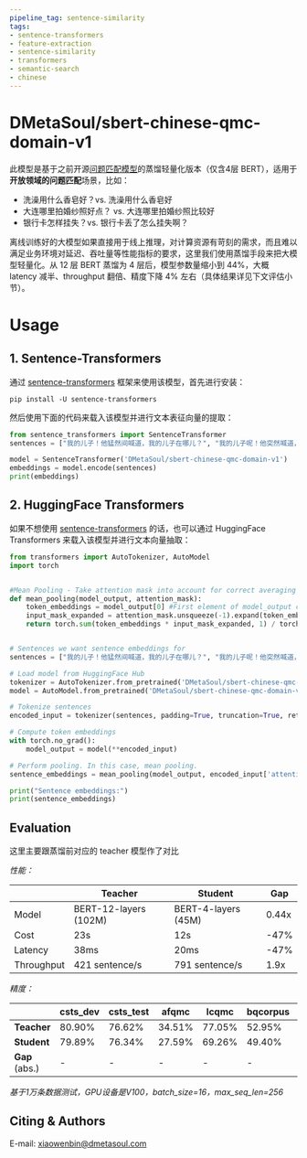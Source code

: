 ```yaml
---
pipeline_tag: sentence-similarity
tags:
- sentence-transformers
- feature-extraction
- sentence-similarity
- transformers
- semantic-search
- chinese
---
```


# DMetaSoul/sbert-chinese-qmc-domain-v1

此模型是基于之前开源[问题匹配模型](https://huggingface.co/DMetaSoul/sbert-chinese-qmc-domain-v1)的蒸馏轻量化版本（仅含4层 BERT），适用于**开放领域的问题匹配**场景，比如：


- 洗澡用什么香皂好？vs. 洗澡用什么香皂好
- 大连哪里拍婚纱照好点？ vs. 大连哪里拍婚纱照比较好
- 银行卡怎样挂失？vs. 银行卡丢了怎么挂失啊？

离线训练好的大模型如果直接用于线上推理，对计算资源有苛刻的需求，而且难以满足业务环境对延迟、吞吐量等性能指标的要求，这里我们使用蒸馏手段来把大模型轻量化。从 12 层 BERT 蒸馏为 4 层后，模型参数量缩小到 44%，大概 latency 减半、throughput 翻倍、精度下降 4% 左右（具体结果详见下文评估小节）。

# Usage

## 1. Sentence-Transformers

通过  [sentence-transformers](https://www.SBERT.net) 框架来使用该模型，首先进行安装：

```
pip install -U sentence-transformers
```

然后使用下面的代码来载入该模型并进行文本表征向量的提取：

```python
from sentence_transformers import SentenceTransformer
sentences = ["我的儿子！他猛然间喊道，我的儿子在哪儿？", "我的儿子呢！他突然喊道，我的儿子在哪里？"]

model = SentenceTransformer('DMetaSoul/sbert-chinese-qmc-domain-v1')
embeddings = model.encode(sentences)
print(embeddings)
```

## 2. HuggingFace Transformers

如果不想使用   [sentence-transformers](https://www.SBERT.net) 的话，也可以通过 HuggingFace Transformers 来载入该模型并进行文本向量抽取：

```python
from transformers import AutoTokenizer, AutoModel
import torch


#Mean Pooling - Take attention mask into account for correct averaging
def mean_pooling(model_output, attention_mask):
    token_embeddings = model_output[0] #First element of model_output contains all token embeddings
    input_mask_expanded = attention_mask.unsqueeze(-1).expand(token_embeddings.size()).float()
    return torch.sum(token_embeddings * input_mask_expanded, 1) / torch.clamp(input_mask_expanded.sum(1), min=1e-9)


# Sentences we want sentence embeddings for
sentences = ["我的儿子！他猛然间喊道，我的儿子在哪儿？", "我的儿子呢！他突然喊道，我的儿子在哪里？"]

# Load model from HuggingFace Hub
tokenizer = AutoTokenizer.from_pretrained('DMetaSoul/sbert-chinese-qmc-domain-v1')
model = AutoModel.from_pretrained('DMetaSoul/sbert-chinese-qmc-domain-v1')

# Tokenize sentences
encoded_input = tokenizer(sentences, padding=True, truncation=True, return_tensors='pt')

# Compute token embeddings
with torch.no_grad():
    model_output = model(**encoded_input)

# Perform pooling. In this case, mean pooling.
sentence_embeddings = mean_pooling(model_output, encoded_input['attention_mask'])

print("Sentence embeddings:")
print(sentence_embeddings)
```

## Evaluation

这里主要跟蒸馏前对应的 teacher 模型作了对比

*性能：*

|            | Teacher               | Student             | Gap   |
| ---------- | --------------------- | ------------------- | ----- |
| Model      | BERT-12-layers (102M) | BERT-4-layers (45M) | 0.44x |
| Cost       | 23s                   | 12s                 | -47%  |
| Latency    | 38ms                  | 20ms                | -47%  |
| Throughput | 421 sentence/s        | 791 sentence/s      | 1.9x  |

*精度：*

|                | **csts_dev** | **csts_test** | **afqmc** | **lcqmc** | **bqcorpus** | **pawsx** | **xiaobu** | **Avg** |
| -------------- | ------------ | ------------- | --------- | --------- | ------------ | --------- | ---------- | ------- |
| **Teacher**    | 80.90%       | 76.62%        | 34.51%    | 77.05%    | 52.95%       | 12.97%    | 59.47%     | 56.35%  |
| **Student**    | 79.89%       | 76.34%        | 27.59%    | 69.26%    | 49.40%       | 9.06%     | 53.52%     | 52.15%  |
| **Gap** (abs.) | -            | -             | -         | -         | -            | -         | -          | -4.2%   |

*基于1万条数据测试，GPU设备是V100，batch_size=16，max_seq_len=256*

## Citing & Authors

E-mail: xiaowenbin@dmetasoul.com